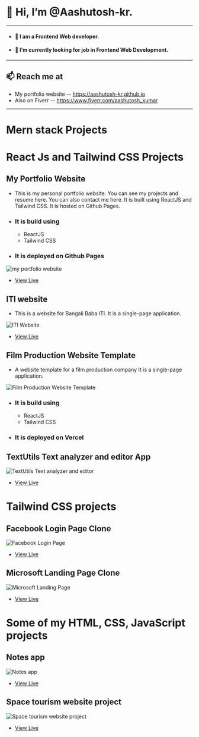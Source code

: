 # 👋 Hi, I’m @Aashutosh-kr.

<!-- ![mypic](https://aashutosh-kr.github.io/assets/img/my_pic.png) -->

---

- #### 👀 I am a Frontend Web developer.
- #### 🌱 I’m currently looking for job in Frontend Web Development.

---

## 📫 Reach me at

- My portfolio website -- https://aashutosh-kr.github.io
- Also on Fiverr -- https://www.fiverr.com/aashutosh_kumar

---

# Mern stack Projects

<!-- ## Electricity Bill Record App
  - This app is a React app that allows you to view and add electricity bill records. You can add a bill record by entering the details in the form and clicking the "Save" button. You can also edit the bill records by clicking the "Edit" button. You can also delete the bill records by clicking the "Delete" button.
  - The app is deployed on Railway.app and vercel.


![electricity bill record app](https://aashutosh-kr.github.io/static/media/electricityBillRecordApp.c715af08fbf6808429b8.jpg)

- [View Live](https://electricity-bill-record-app.vercel.app/)

## iNotebook App
  - Here you can save your important notes.
  - It has search and login functionality also.
  - The app is deployed on Railway.app and vercel

![iNotebook App](https://aashutosh-kr.github.io/static/media/iNotebook.85d693b1d637b5426478.png)

- [View Live](https://inotebook-aashutosh-kr.vercel.app/) -->

# React Js and Tailwind CSS Projects

## My Portfolio Website

- This is my personal portfolio website. You can see my projects and resume here. You can also contact me here. It is built using ReactJS and Tailwind CSS. It is hosted on Github Pages.

- ### It is build using

  - ReactJS
  - Tailwind CSS

- ### It is deployed on Github Pages

![my portfolio website](https://aashutosh-kr.github.io/static/media/portfolio.37bb08376cd2cb7fe5ee.jpg)

- [View Live](https://aashutosh-kr.github.io/)

## ITI website

- This is a website for Bangali Baba ITI. It is a single-page application.

![ITI Website](https://aashutosh-kr.github.io/static/media/iti_website_in_react.fc06063cc89537624ee7.png)

- [View Live](https://bangalibabaiti.vercel.app/)

## Film Production Website Template

- A website template for a film production company It is a single-page application.

![Film Production Website Template](https://aashutosh-kr.github.io/static/media/websiteTemplate.6533be70cde0e38d3786.jpg)

- ### It is build using

  - ReactJS
  - Tailwind CSS

- ### It is deployed on Vercel

<!-- # React Js and Bootstrap Projects -->

<!-- ## NewsGlobal App

  - NewsGlobal is a news app that fetches news from NewsApi and displays it in a clean and simple way using React.js and Bootstrap.

![NewsGlobal App](https://aashutosh-kr.github.io/static/media/newsGlobal.a423d849a588ccfc2910.jpg)

- [View Live](https://newsglobal-aashutosh-kr.vercel.app/) -->

## TextUtils Text analyzer and editor App

![TextUtils Text analyzer and editor](https://aashutosh-kr.github.io/static/media/textUtils.f9cd73d59702d945ce0d.jpg)

- [View Live](https://textutils-aashutosh-kr.vercel.app/)

<!-- - [View On Github](https://github.com/Aashutosh-kr/react-tutorial/tree/main/textutils) -->

# Tailwind CSS projects

## Facebook Login Page Clone

![Facebook Login Page](https://aashutosh-kr.github.io/static/media/facebook.7664589daf12806c7bb9.jpg)

- [View Live](https://aashutosh-kr.github.io/projects/facebook%20login%20page%20clone/)

<!-- - [View On Github]() -->

## Microsoft Landing Page Clone

![Microsoft Landing Page](https://aashutosh-kr.github.io/static/media/microsoft.32b016f39dffe28aaad4.jpg)

- [View Live](https://aashutosh-kr.github.io/projects/microsoft%20homepage%20clone/)

<!-- - [View On Github]() -->

# Some of my HTML, CSS, JavaScript projects

<!-- - [View On Github]() -->

## Notes app

![Notes app](https://aashutosh-kr.github.io/static/media/notes_app.922ad49092900e44a3c4.jpg)

- [View Live](https://aashutosh-kr.github.io/projects/notes%20app/)

<!-- - [View On Github]() -->

## Space tourism website project

![Space tourism website project](https://aashutosh-kr.github.io/static/media/space_tourism.a0375f45665aa1470f00.jpg)

- [View Live](https://aashutosh-kr.github.io/Fronend_Mentor_project/)

<!-- - [View On Github]() -->

<!-- ## TicTacToe
![tictactoe](https://aashutosh-kr.github.io/static/media/tictactoe.775f8711ab2f8aebbe29.png)

- [View Live](https://aashutosh-kr.github.io/projects/tic_tac_toe/) -->

<!-- - [View On Github]() -->
<!--
## Landing page
![Landing page](https://aashutosh-kr.github.io/assets/project-img/watch_landing_page.png)
 -->

<!---
Aashutosh-kr/Aashutosh-kr is a ✨ special ✨ repository because its `README.md` (this file) appears on your GitHub profile.
You can click the Preview link to take a look at your changes.
--->
